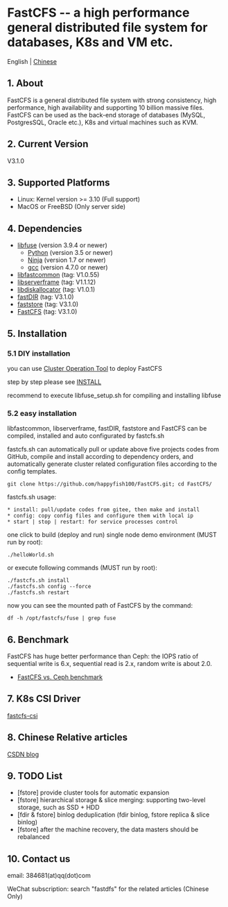 # FastCFS -- a high performance general distributed file system for databases, K8s and VM etc.

English | [Chinese](./README-zh_CN.md)

## 1. About

FastCFS is a general distributed file system with strong consistency, high performance, high availability and supporting 10 billion massive files.
FastCFS can be used as the back-end storage of databases (MySQL, PostgresSQL, Oracle etc.), K8s and virtual machines such as KVM.

## 2. Current Version

V3.1.0

## 3. Supported Platforms

* Linux: Kernel version >= 3.10  (Full support)
* MacOS or FreeBSD (Only server side)

## 4. Dependencies

* [libfuse](https://github.com/libfuse/libfuse) (version 3.9.4 or newer)
    * [Python](https://python.org/) (version 3.5 or newer)
    * [Ninja](https://ninja-build.org/) (version 1.7 or newer)
    * [gcc](https://www.gnu.org/software/gcc/) (version 4.7.0 or newer)
* [libfastcommon](https://github.com/happyfish100/libfastcommon) (tag: V1.0.55)
* [libserverframe](https://github.com/happyfish100/libserverframe) (tag: V1.1.12)
* [libdiskallocator](https://github.com/happyfish100/libdiskallocator) (tag: V1.0.1)
* [fastDIR](https://github.com/happyfish100/fastDIR) (tag: V3.1.0)
* [faststore](https://github.com/happyfish100/faststore) (tag: V3.1.0)
* [FastCFS](https://github.com/happyfish100/FastCFS) (tag: V3.1.0)

## 5. Installation

### 5.1 DIY installation

you can use [Cluster Operation Tool](docs/fcfs-ops-tool.md) to deploy FastCFS

step by step please see [INSTALL](docs/INSTALL.md)

recommend to execute libfuse_setup.sh for compiling and installing libfuse

### 5.2 easy installation

libfastcommon, libserverframe, fastDIR, faststore and FastCFS can be compiled, installed and auto configurated by fastcfs.sh

fastcfs.sh can automatically pull or update above five projects codes from GitHub, compile and install according to dependency orders, and automatically generate cluster related configuration files according to the config templates.

```
git clone https://github.com/happyfish100/FastCFS.git; cd FastCFS/
```

fastcfs.sh usage:

```
* install: pull/update codes from gitee, then make and install
* config: copy config files and configure them with local ip
* start | stop | restart: for service processes control
```

one click to build (deploy and run) single node demo environment (MUST run by root):

```
./helloWorld.sh
```

or execute following commands (MUST run by root):

```
./fastcfs.sh install
./fastcfs.sh config --force
./fastcfs.sh restart
```

now you can see the mounted path of FastCFS by the command:

```
df -h /opt/fastcfs/fuse | grep fuse
```

## 6. Benchmark

FastCFS has huge better performance than Ceph: the IOPS ratio of sequential write is 6.x, sequential read is 2.x, random write is about 2.0.

* [FastCFS vs. Ceph benchmark](docs/benchmark.md)

## 7. K8s CSI Driver

[fastcfs-csi](https://github.com/happyfish100/fastcfs-csi)

## 8. Chinese Relative articles

<a href="https://blog.csdn.net/happy_fish100/" target="_blank">CSDN blog</a>

## 9. TODO List

*  [fstore] provide cluster tools for automatic expansion
*  [fstore] hierarchical storage & slice merging: supporting two-level storage, such as SSD + HDD
*  [fdir & fstore] binlog deduplication (fdir binlog, fstore replica & slice binlog)
*  [fstore] after the machine recovery, the data masters should be rebalanced

## 10. Contact us

email: 384681(at)qq(dot)com

WeChat subscription: search "fastdfs" for the related articles (Chinese Only)
